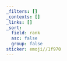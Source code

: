 ```yaml
---
_filters: []
_contexts: []
_links: []
_sort:
  field: rank
  asc: false
  group: false
sticker: emoji//1f970
---
```

